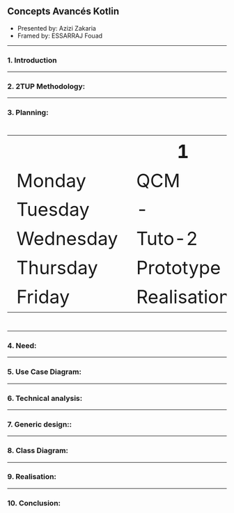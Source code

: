 ## **Concepts Avancés Kotlin**

- Presented by: Azizi Zakaria
- Framed by: ESSARRAJ Fouad

---

### **1. Introduction**

---

### **2. 2TUP Methodology:**

---

### **3. Planning:**

<table style="font-size: 42px" >
  <tr>
    <th></th>
    <th>1</th>
    <th>2</th>
    <th>3</th>
  </tr>
  <tr>
    <td>Monday</td>
    <td>QCM</td>
    <td>Tuto-1</td>
    <td>Tuto-1</td>
  </tr>
  <tr>
    <td>Tuesday</td>
    <td>-</td>
    <td>-</td>
    <td>Tuto-2</td>
  </tr>
  <tr>
    <td>Wednesday</td>
    <td>Tuto-2</td>
    <td>Tuto-3</td>
    <td>Tuto-3</td>
  </tr>
  <tr>
    <td>Thursday</td>
    <td>Prototype</td>
    <td>File_rouge</td>
    <td>Prototype</td>
  </tr>
  <tr>
    <td>Friday</td>
    <td>Realisation</td>
    <td>Realisation</td>
    <td>File_rouge</td>
  </tr>
</table>

---

### **4. Need:**

---

### **5. Use Case Diagram:**

---

### **6. Technical analysis:**

---

### **7. Generic design::**

---

### **8. Class Diagram:**

---

### **9. Realisation:**

---

### **10. Conclusion:**